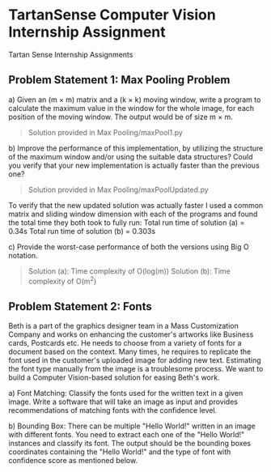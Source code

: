 # TartanSense Computer Vision Internship Assignment
Tartan Sense Internship Assignments

## Problem Statement 1: Max Pooling Problem

a) Given an (m × m) matrix and a (k × k) moving window, write a program to calculate the maximum value in the window for the whole image, for each position of the moving window. The output would be of size m × m.
> Solution provided in Max Pooling/maxPool1.py

b) Improve the performance of this implementation, by utilizing the structure of the maximum window and/or using the suitable data structures? Could you verify that your new implementation is actually faster than the previous one?
> Solution provided in Max Pooling/maxPoolUpdated.py

To verify that the new updated solution was actually faster I used a common matrix and sliding window dimension with each of the programs and found the total time they both took to fully run:
Total run time of solution (a) = 0.34s
Total run time of solution (b) = 0.303s

c) Provide the worst-case performance of both the versions using Big O notation.
> Solution (a): Time complexity of O(log(m))
  Solution (b): Time complexity of O(m<sup>2</sup>)


## Problem Statement 2: Fonts
Beth is a part of the graphics designer team in a Mass Customization Company and works on enhancing the customer's artworks like Business cards, Postcards etc. He needs to choose from a variety of fonts for a document based on the context. Many times, he requires to replicate the font used in the customer's uploaded image for adding new text. Estimating the font type manually from the image is a troublesome process. We want to build a Computer Vision-based solution for easing Beth's work.

a) Font Matching: Classify the fonts used for the written text in a given image. Write a software that will take an image as input and provides recommendations of matching fonts with the confidence level.

b) Bounding Box: There can be multiple "Hello World!" written in an image with different fonts. You need to extract each one of the "Hello World!" instances and classify its font. The output should be the bounding boxes coordinates containing the "Hello World!" and the type of font with confidence score as mentioned below.
